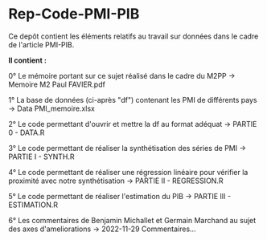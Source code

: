 # Rep-Code-PMI-PIB

Ce depôt contient les éléments relatifs au travail sur données dans le cadre de l'article PMI-PIB. 

**Il contient :**

0° Le mémoire portant sur ce sujet réalisé dans le cadre du M2PP -> Memoire M2 Paul FAVIER.pdf

1° La base de données (ci-après "df") contenant les PMI de différents pays -> Data PMI_memoire.xlsx

2° Le code permettant d'ouvrir et mettre la df au format adéquat -> PARTIE 0 - DATA.R

3° Le code permettant de réaliser la synthétisation des séries de PMI -> PARTIE I - SYNTH.R

4° Le code permettant de réaliser une régression linéaire pour vérifier la proximité avec notre synthétisation -> PARTIE II - REGRESSION.R

5° Le code permettant de réaliser l'estimation du PIB -> PARTIE III - ESTIMATION.R

6° Les commentaires de Benjamin Michallet et Germain Marchand au sujet des axes d'ameliorations -> 2022-11-29 Commentaires... 
